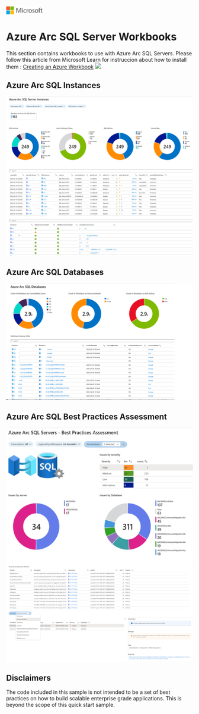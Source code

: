 ![](../../../../media/solutions-microsoft-logo-small.png)

# Azure Arc SQL Server Workbooks
This section contains workbooks to use with Azure Arc SQL Servers. Please follow this article from Microsoft Learn for instruccion about how to install them :
[Creating an Azure Workbook](https://learn.microsoft.com/en-us/azure/azure-monitor/visualize/workbooks-create-workbook#create-a-new-azure-workbook)
![](./img/Dashboard.png)

## Azure Arc SQL Instances

![AzureSqlServerInstances](img/AzureSqlServerInstances.png)

## Azure Arc SQL Databases
![AzureArcSqlDatabases](img/AzureArcSqlDatabases.png)


## Azure Arc SQL Best Practices Assessment
![AzureSQLServerBPA](img/AzureSqlServerBPAa.png)
![AzureSQLServerBPA](img/AzureSqlServerBPAb.png)


## Disclaimers
The code included in this sample is not intended to be a set of best practices on how to build scalable enterprise grade applications. This is beyond the scope of this quick start sample.
